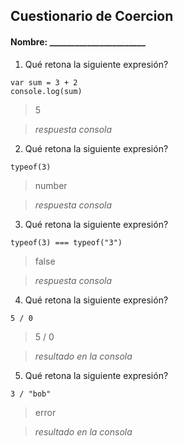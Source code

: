 ## Cuestionario de Coercion
#### Nombre: _______________________

1. Qué retona la siguiente expresión?
```
var sum = 3 + 2
console.log(sum)
```

>5

> _respuesta consola_

2. Qué retona la siguiente expresión?
```
typeof(3)
```

> number

> _respuesta consola_

3. Qué retona la siguiente expresión?
```
typeof(3) === typeof("3")
```
> false

> _respuesta consola_

4. Qué retona la siguiente expresión?
```
5 / 0
```

> 5 / 0

> _resultado en la consola_

5. Qué retona la siguiente expresión?
```
3 / "bob"
```

> error

> _resultado en la consola_

6. Qué retona la siguiente expresión?
```
NaN === NaN
```

> true

> _resultado en la consola_

7. Qué retona la siguiente expresión?
```
typeof(NaN)
```

> undefined

> _resultado en la consola_

8. Cual es el valor de la siguiente expresion?
```
var hello
```

> undefined

> _resultado en la consola_

9. Qué retona la siguiente expresión?
```
"some" + " person"
```

> some person

> _resultado en la consola_

10. Qué retona la siguiente expresión?
```
var sport; 
sport === undefined
```

> true

> _resultado en la consola_


